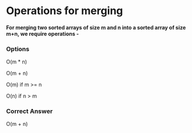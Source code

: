 
# Operations for merging


#### For merging two sorted arrays of size m and n into a sorted array of size m+n, we require operations -

### Options

O(m * n)

O(m + n)

O(m) if m >= n

O(n) if n > m

### Correct Answer
O(m + n)
